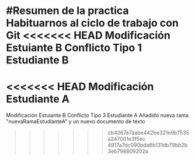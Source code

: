 #Resumen de la practica
Habituarnos al ciclo de trabajo con Git
<<<<<<< HEAD
Modificación Estuiante B
Conflicto Tipo 1 Estudiante B
=======
<<<<<<< HEAD
Modificación Estudiante A
=======
Modificación Estuiante B
Conflicto Tipo 3 Estudiante A
Añadido nueva rama "nuevaRamaEstudianteA" y un nuevo documento de texto
>>>>>>> cb4267e7aabe442be321e9b7535a247001e3f5ec
>>>>>>> 4917a7dc090bda6b131db79bb2b3eb798809202a

